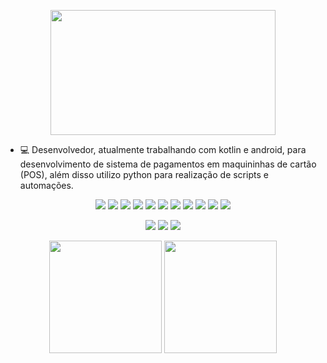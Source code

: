 <p align="center">
  <img width="360" height="200" src="https://brigadaligeiraestelar.files.wordpress.com/2023/01/121378-fc5a0a0d-5dbe-481f-aafa-ef0047587a56-profile.gif">
</p>
<!-- <p align="center">
  <img width="360" height="200" src="https://media.tenor.com/AezZlqa4ZJYAAAAC/cowboy-bebop-hacker.gif">
</p>
 -->

- 💻 Desenvolvedor, atualmente trabalhando com kotlin e android, para desenvolvimento de sistema de pagamentos em maquininhas de cartão (POS), além disso utilizo python para realização de scripts e automações.

<!--[![](https://img.shields.io/badge/Discord-7289DA?&logo=discord&logoColor=white)](https://discord.gg/WKmNtFmUBc) 
[![](https://img.shields.io/badge/LinkedIn-0077B5?&logo=linkedin&logoColor=white)](https://www.linkedin.com/in/vitor-gon%C3%A7alves-vieira-0556aa176/)
[![](https://img.shields.io/badge/Steam-000000?&logo=steam&logoColor=white)](https://steamcommunity.com/id/crizon22)
[![](https://img.shields.io/badge/Crizon22-003791?&logo=playstation&logoColor=white)](https://www.playstation.com/pt-br/support/account/add-friends-psn/#send)
[![](https://img.shields.io/badge/Twitch-9146FF?&logo=twitch&logoColor=white)](https://www.twitch.tv/crizon22)

[![](https://img.shields.io/badge/IDE-Visual%20Studio%20Code-blue?style=flat-square&logo=Visual-Studio-Code)](https://code.visualstudio.com/)
[![](https://img.shields.io/badge/IntelliJIDEA-000000.svg?&logo=intellij-idea&logoColor=white)](https://www.jetbrains.com/idea/)
[![](https://img.shields.io/badge/Android%20Studio-3DDC84.svg?logo=android-studio&logoColor=white)](https://developer.android.com/studio)
[![](https://img.shields.io/badge/Python-3776AB?&logo=python&logoColor=white)](https://www.python.org/)
[![](https://img.shields.io/badge/Kotlin-%230095D5.svg?&logo=kotlin&logoColor=white)](https://kotlinlang.org/)
-->

<p align="center">
  <a href="https://github.com/vvieira22"><img src="https://skillicons.dev/icons?i=github"/></a>
  <a href="https://git-scm.com"><img src="https://skillicons.dev/icons?i=git"/></a>
  <a href="https://developer.android.com/studio"><img src="https://skillicons.dev/icons?i=androidstudio"/></a>
  <a href="https://kotlinlang.org"><img src="https://skillicons.dev/icons?i=kotlin"/></a>
  <a href="https://www.python.org"><img src="https://skillicons.dev/icons?i=python"/></a>
  <a href="https://code.visualstudio.com"><img src="https://skillicons.dev/icons?i=vscode"/></a>
  <a href="https://www.jetbrains.com/pt-br/idea/"><img src="https://skillicons.dev/icons?i=idea"/></a>
  <a href="https://www.jenkins.io/"><img src="https://skillicons.dev/icons?i=jenkins"/></a>
  <a href="https://www.postman.com"><img src="https://skillicons.dev/icons?i=postman"/></a>
  <a href="https://www.linkedin.com/in/vitor-gon%C3%A7alves-vieira-0556aa176/"><img src="https://skillicons.dev/icons?i=linkedin"/></a>
  <a href="https://discord.com/users/277607401069477888"><img src="https://skillicons.dev/icons?i=discord"/></a>
</p>

<p align="center">
  <a href="https://steamcommunity.com/id/crizon22"><img src="https://img.shields.io/badge/Steam-000000?&logo=steam&logoColor=white"/></a>
  <a href="https://www.playstation.com/pt-br/support/account/add-friends-psn/#send"><img src="https://img.shields.io/badge/Crizon22-003791?&logo=playstation&logoColor=white"/></a>
  <a href="https://www.twitch.tv/crizon22"><img src="https://img.shields.io/badge/Twitch-9146FF?&logo=twitch&logoColor=white"/></a>
</p>

<div align="center">
  <img height="180em" src="https://github-readme-stats.vercel.app/api?username=vvieira22&show_icons=true&theme=aura&include_all_commits=true&count_private=true&custom_title=Github%20Status"/>
  <img height="180em" src="https://github-readme-stats.vercel.app/api/top-langs/?username=vvieira22&layout=compact&langs_count=7&theme=aura&custom_title=Linguagens%20mais%20usadas"/>
</div>
</div>

